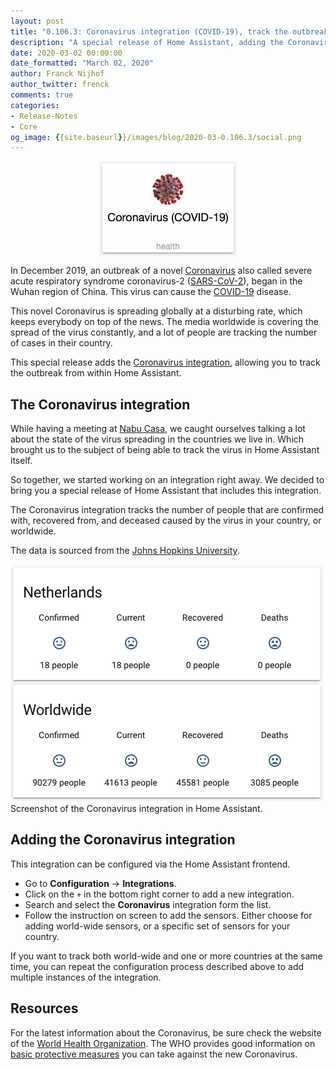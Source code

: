 ```yaml
---
layout: post
title: "0.106.3: Coronavirus integration (COVID-19), track the outbreak"
description: "A special release of Home Assistant, adding the Coronavirus integration (COVID-19)."
date: 2020-03-02 00:00:00
date_formatted: "March 02, 2020"
author: Franck Nijhof
author_twitter: frenck
comments: true
categories:
- Release-Notes
- Core
og_image: {{site.baseurl}}/images/blog/2020-03-0.106.3/social.png
---
```


<a href='/integrations/#version/0.106'><img src='/images/blog/2020-03-0.106.3/components.png' style='border: 0;box-shadow: none; display: block; margin-left: auto; margin-right: auto;'></a>

In December 2019, an outbreak of a novel [Coronavirus](https://en.wikipedia.org/wiki/Coronavirus)
also called severe acute respiratory syndrome coronavirus-2
([SARS-CoV-2](https://en.wikipedia.org/wiki/Severe_acute_respiratory_syndrome_coronavirus_2)),
began in the Wuhan region of China. This virus can cause the
[COVID-19](https://en.wikipedia.org/wiki/Coronavirus_disease_2019) disease.

This novel Coronavirus is spreading globally at a disturbing rate, which keeps
everybody on top of the news. The media worldwide is covering the spread of
the virus constantly, and a lot of people are tracking the number of cases
in their country.

This special release adds the [Coronavirus integration](/integrations/coronavirus),
allowing you to track the outbreak from within Home Assistant.

## The Coronavirus integration

While having a meeting at [Nabu Casa](https://www.nabucasa.com/),
we caught ourselves talking a lot about the state of the virus spreading in
the countries we live in. Which brought us to the subject of being able to
track the virus in Home Assistant itself.

So together, we started working on an integration right away. We decided to
bring you a special release of Home Assistant that includes this integration.

The Coronavirus integration tracks the number of people that are confirmed with,
recovered from, and deceased caused by the virus in your country, or worldwide.

The data is sourced from the [Johns Hopkins University](https://www.arcgis.com/apps/opsdashboard/index.html#/bda7594740fd40299423467b48e9ecf6).

<p class='img'>
<img src='/images/blog/2020-03-0.106.3/screenshot.png' alt='Screenshot of the Coronavirus integration in Home Assistant'></a>
Screenshot of the Coronavirus integration in Home Assistant.
</p>

## Adding the Coronavirus integration

This integration can be configured via the Home Assistant frontend.

- Go to **Configuration** -> **Integrations**.
- Click on the `+` in the bottom right corner to add a new integration.
- Search and select the **Coronavirus** integration form the list.
- Follow the instruction on screen to add the sensors. Either choose for adding
  world-wide sensors, or a specific set of sensors for your country.

If you want to track both world-wide and one or more countries at the same time,
you can repeat the configuration process described above to add multiple
instances of the integration.

## Resources

For the latest information about the Coronavirus, be sure check the website
of the [World Health Organization](https://www.who.int/). The WHO provides
good information on
[basic protective measures](https://www.who.int/emergencies/diseases/novel-coronavirus-2019/advice-for-public)
you can take against the new Coronavirus.
